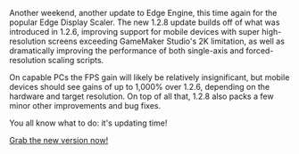 <!--t Edge Display Scaler Update 1.2.8 Released! t-->
<!--tag 2015,archive,dev,thinkboxly,updates tag-->
<!--image /content/images/edge-display-scaler-update-128-released/EdgeEngineLogo-2-1024x512.png image-->
  
Another weekend, another update to Edge Engine, this time again for the popular Edge Display Scaler. The new 1.2.8 update builds off of what was introduced in 1.2.6, improving support for mobile devices with super high-resolution screens exceeding GameMaker Studio's 2K limitation, as well as dramatically improving the performance of both single-axis and forced-resolution scaling scripts.  
  
On capable PCs the FPS gain will likely be relatively insignificant, but mobile devices should see gains of up to 1,000% over 1.2.6, depending on the hardware and target resolution. On top of all that, 1.2.8 also packs a few minor other improvements and bug fixes.  
  
You all know what to do: it's updating time!  
  
[Grab the new version now!](https://marketplace.yoyogames.com/assets/1257/display-scaler-edge-engine)
